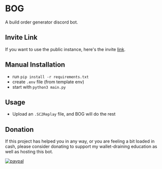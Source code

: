 # BOG
A build order generator discord bot.

## Invite Link
If you want to use the public instance, here's the invite [link](https://discord.com/api/oauth2/authorize?client_id=874351928803483749&permissions=116736&scope=bot).

## Manual Installation
- run `pip install -r requirements.txt`
- create `.env` file (from template env)
- start with `python3 main.py`

## Usage
- Upload an `.SC2Replay` file, and BOG will do the rest

## Donation
If this project has helped you in any way, or you are feeling a bit loaded in cash, please consider donating to support my wallet-draining education as well as hosting this bot.

[![paypal](https://www.paypalobjects.com/en_US/i/btn/btn_donateCC_LG.gif)](https://www.paypal.com/donate?business=XFQJX3EPAKEVA&no_recurring=0&currency_code=USD)

